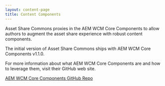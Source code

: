 ```yaml
---
layout: content-page
title: Content Components
---
```


Asset Share Commons proxies in the AEM WCM Core Components to allow authors to augment the asset share experience with robust content components.

The initial version of Asset Share Commons ships with AEM WCM Core Components v1.1.0.

For more information about what AEM WCM Core Components are and how to leverage them, visit their GitHub web site.

<a href="https://github.com/adobe-marketing-cloud/aem-wcm-core-components" class="button">AEM WCM Core Components GitHub Repo</a>
